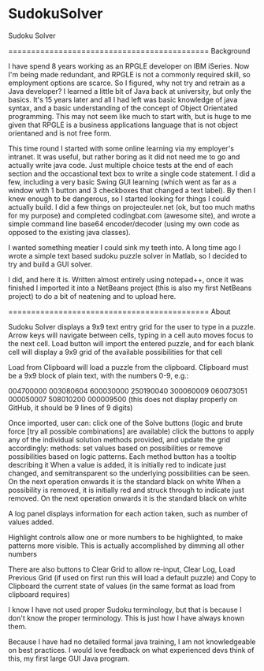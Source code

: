 # SudokuSolver
Sudoku Solver

============================================
Background

I have spend 8 years working as an RPGLE developer on IBM iSeries. Now I'm being made redundant, and RPGLE is not a commonly required skill, so employment options are scarce.
So I figured, why not try and retrain as a Java developer?
I learned a little bit of Java back at university, but only the basics. It's 15 years later and all I had left was basic knowledge of java syntax, and a basic understanding of the concept of Object Orientated programming. This may not seem like much to start with, but is huge to me given that RPGLE is a business applications language that is not object orientaned and is not free form.

This time round I started with some online learning via my employer's intranet. It was useful, but rather boring as it did not need me to go and actually write java code. Just multiple choice tests at the end of each section and the occastional text box to write a single code statement.
I did a few, including a very basic Swing GUI learning (which went as far as a window with 1 button and 3 checkboxes that changed a text label). By then I knew enough to be dangerous, so I started looking for things I could actually build. I did a few things on projecteuler.net (ok, but too much maths for my purpose) and completed codingbat.com (awesome site), and wrote a simple command line base64 encoder/decoder (using my own code as opposed to the existing java classes).

I wanted something meatier I could sink my teeth into. A long time ago I wrote a simple text based sudoku puzzle solver in Matlab, so I decided to try and build a GUI solver.

I did, and here it is. Written almost entirely using notepad++, once it was finished I imported it into a NetBeans project (this is also my first NetBeans project) to do a bit of neatening and to upload here.

============================================
About

Sudoku Solver displays a 9x9 text entry grid for the user to type in a puzzle. Arrow keys will navigate between cells, typing in a cell auto moves focus to the next cell. Load button will import the entered puzzle, and for each blank cell will display a 9x9 grid of the available possibilities for that cell

Load from Clipboard will load a puzzle from the clipboard. Clipboard must be a 9x9 block of plain text, with the numbers 0-9, e.g.: 

004700000
003080604
600030000
250190040
300060009
060073051
000050007
508010200
000009500
(this does not display properly on GitHub, it should be 9 lines of 9 digits)

Once imported, user can:
  click one of the Solve buttons (logic and brute force [try all possible combinations] are available)
  click the buttons to apply any of the individual solution methods provided, and update the grid accordingly:
    methods:
      set values based on possibilities
      or remove possibilities based on logic patterns.
    Each method button has a tooltip describing it
    When a value is added, it is initially red to indicate just changed, and semitransparent so the underlying possibilities can be seen. On the next operation onwards it is the standard black on white
    When a possibility is removed, it is initially red and struck through to indicate just removed. On the next operation onwards it is the standard black on white

A log panel displays information for each action taken, such as number of values added.

Highlight controls allow one or more numbers to be highlighted, to make patterns more visible. This is actually accomplished by dimming all other numbers

There are also buttons to Clear Grid to allow re-input, Clear Log, Load Previous Grid (if used on first run this will load a default puzzle) and Copy to Clipboard the current state of values (in the same format as load from clipboard requires)

I know I have not used proper Sudoku terminology, but that is because I don't know the proper terminology. This is just how I have always known them.



Because I have had no detailed formal java training, I am not knowledgeable on best practices. I would love feedback on what experienced devs think of this, my first large GUI Java program.
